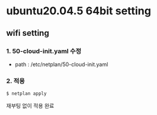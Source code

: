 # ubuntu20.04.5 64bit setting

## wifi setting

### 1. 50-cloud-init.yaml 수정

- path : /etc/netplan/50-cloud-init.yaml

### 2. 적용

```bash
$ netplan apply
```

재부팅 없이 적용 완료
